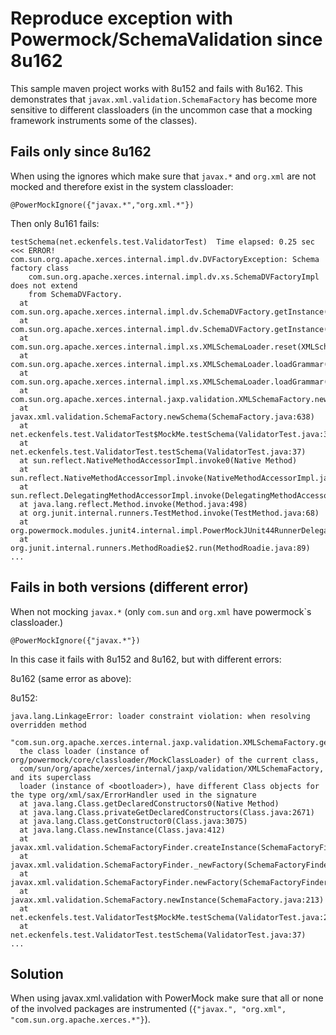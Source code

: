 # Reproduce exception with Powermock/SchemaValidation since 8u162

This sample maven project works with 8u152 and fails with 8u162.
This demonstrates that `javax.xml.validation.SchemaFactory` has become more sensitive
to different classloaders (in the uncommon case that a mocking framework instruments some of the classes).

## Fails only since 8u162

When using the ignores which make sure that `javax.*` and `org.xml` are not mocked and therefore exist in the system classloader:

    @PowerMockIgnore({"javax.*","org.xml.*"})

Then only 8u161 fails:

    testSchema(net.eckenfels.test.ValidatorTest)  Time elapsed: 0.25 sec  <<< ERROR!
    com.sun.org.apache.xerces.internal.impl.dv.DVFactoryException: Schema factory class
        com.sun.org.apache.xerces.internal.impl.dv.xs.SchemaDVFactoryImpl does not extend
        from SchemaDVFactory.
      at com.sun.org.apache.xerces.internal.impl.dv.SchemaDVFactory.getInstance(SchemaDVFactory.java:75)
      at com.sun.org.apache.xerces.internal.impl.dv.SchemaDVFactory.getInstance(SchemaDVFactory.java:57)
      at com.sun.org.apache.xerces.internal.impl.xs.XMLSchemaLoader.reset(XMLSchemaLoader.java:1024)
      at com.sun.org.apache.xerces.internal.impl.xs.XMLSchemaLoader.loadGrammar(XMLSchemaLoader.java:556)
      at com.sun.org.apache.xerces.internal.impl.xs.XMLSchemaLoader.loadGrammar(XMLSchemaLoader.java:535)
      at com.sun.org.apache.xerces.internal.jaxp.validation.XMLSchemaFactory.newSchema(XMLSchemaFactory.java:254)
      at javax.xml.validation.SchemaFactory.newSchema(SchemaFactory.java:638)
      at net.eckenfels.test.ValidatorTest$MockMe.testSchema(ValidatorTest.java:30)
      at net.eckenfels.test.ValidatorTest.testSchema(ValidatorTest.java:37)
      at sun.reflect.NativeMethodAccessorImpl.invoke0(Native Method)
      at sun.reflect.NativeMethodAccessorImpl.invoke(NativeMethodAccessorImpl.java:62)
      at sun.reflect.DelegatingMethodAccessorImpl.invoke(DelegatingMethodAccessorImpl.java:43)
      at java.lang.reflect.Method.invoke(Method.java:498)
      at org.junit.internal.runners.TestMethod.invoke(TestMethod.java:68)
      at org.powermock.modules.junit4.internal.impl.PowerMockJUnit44RunnerDelegateImpl$PowerMockJUnit44MethodRunner.runTestMethod(PowerMockJUnit44RunnerDelegateImpl.java:326)
      at org.junit.internal.runners.MethodRoadie$2.run(MethodRoadie.java:89)
    ...

## Fails in both versions (different error)

When not mocking `javax.*` (only `com.sun` and `org.xml` have powermock`s classloader.)

    @PowerMockIgnore({"javax.*"})

In this case it fails with 8u152 and 8u162, but with different errors:

8u162 (same error as above):

8u152:

    java.lang.LinkageError: loader constraint violation: when resolving overridden method
      "com.sun.org.apache.xerces.internal.jaxp.validation.XMLSchemaFactory.getErrorHandler()Lorg/xml/sax/ErrorHandler;"
      the class loader (instance of org/powermock/core/classloader/MockClassLoader) of the current class,
      com/sun/org/apache/xerces/internal/jaxp/validation/XMLSchemaFactory, and its superclass
      loader (instance of <bootloader>), have different Class objects for the type org/xml/sax/ErrorHandler used in the signature
      at java.lang.Class.getDeclaredConstructors0(Native Method)
      at java.lang.Class.privateGetDeclaredConstructors(Class.java:2671)
      at java.lang.Class.getConstructor0(Class.java:3075)
      at java.lang.Class.newInstance(Class.java:412)
      at javax.xml.validation.SchemaFactoryFinder.createInstance(SchemaFactoryFinder.java:305)
      at javax.xml.validation.SchemaFactoryFinder._newFactory(SchemaFactoryFinder.java:231)
      at javax.xml.validation.SchemaFactoryFinder.newFactory(SchemaFactoryFinder.java:145)
      at javax.xml.validation.SchemaFactory.newInstance(SchemaFactory.java:213)
      at net.eckenfels.test.ValidatorTest$MockMe.testSchema(ValidatorTest.java:29)
      at net.eckenfels.test.ValidatorTest.testSchema(ValidatorTest.java:37)
    ...

## Solution

When using javax.xml.validation with PowerMock make sure that all or none of the involved packages are instrumented (`{"javax.", "org.xml", "com.sun.org.apache.xerces.*"}`).